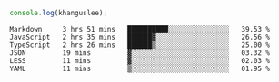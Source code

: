 ```js
console.log(khanguslee);
```

<!--START_SECTION:waka-->

```text
Markdown     3 hrs 51 mins   ██████████░░░░░░░░░░░░░░░   39.53 %
JavaScript   2 hrs 35 mins   ██████▓░░░░░░░░░░░░░░░░░░   26.56 %
TypeScript   2 hrs 26 mins   ██████▒░░░░░░░░░░░░░░░░░░   25.00 %
JSON         19 mins         ▓░░░░░░░░░░░░░░░░░░░░░░░░   03.32 %
LESS         11 mins         ▓░░░░░░░░░░░░░░░░░░░░░░░░   02.03 %
YAML         11 mins         ▒░░░░░░░░░░░░░░░░░░░░░░░░   01.95 %
```

<!--END_SECTION:waka-->

<!--
**khanguslee/khanguslee** is a ✨ _special_ ✨ repository because its `README.md` (this file) appears on your GitHub profile.

Here are some ideas to get you started:

- 🔭 I’m currently working on ...
- 🌱 I’m currently learning ...
- 👯 I’m looking to collaborate on ...
- 🤔 I’m looking for help with ...
- 💬 Ask me about ...
- 📫 How to reach me: ...
- 😄 Pronouns: ...
- ⚡ Fun fact: ...
-->
